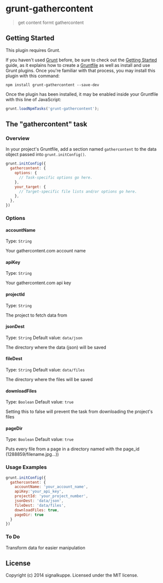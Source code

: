 # grunt-gathercontent

> get content formt gathercontent

## Getting Started
This plugin requires Grunt.

If you haven't used [Grunt](http://gruntjs.com/) before, be sure to check out the [Getting Started](http://gruntjs.com/getting-started) guide, as it explains how to create a [Gruntfile](http://gruntjs.com/sample-gruntfile) as well as install and use Grunt plugins. Once you're familiar with that process, you may install this plugin with this command:

```shell
npm install grunt-gathercontent --save-dev
```

Once the plugin has been installed, it may be enabled inside your Gruntfile with this line of JavaScript:

```js
grunt.loadNpmTasks('grunt-gathercontent');
```

## The "gathercontent" task

### Overview
In your project's Gruntfile, add a section named `gathercontent` to the data object passed into `grunt.initConfig()`.

```js
grunt.initConfig({
  gathercontent: {
    options: {
      // Task-specific options go here.
    },
    your_target: {
      // Target-specific file lists and/or options go here.
    },
  },
})
```

### Options


#### accountName
Type: `String`

Your gathercontent.com account name

#### apiKey
Type: `String`

Your gathercontent.com api key

#### projectId
Type: `String`

The project to fetch data from

#### jsonDest
Type: `String`
Default value: `data/json`

The directory where the data (json) will be saved

#### fileDest
Type: `String`
Default value: `data/files`

The directory where the files will be saved

#### downloadFiles
Type: `Boolean`
Default value: `true`

Setting this to false will prevent the task from downloading the project's files

#### pageDir
Type: `Boolean`
Default value: `true`

Puts every file from a page in a directory named with the page_id (1288859/filename.jpg...))

### Usage Examples

```js
grunt.initConfig({
  gathercontent: {
    accountName: 'your_account_name',
    apiKey:'your_api_key',
    projectId: 'your_project_number',
    jsonDest: 'data/json',
    fileDest: 'data/files',
    downloadFiles: true,
    pageDir: true
  }
})
```

### To Do

Transform data for easier manipulation


## License
Copyright (c) 2014 signalkuppe. Licensed under the MIT license.
